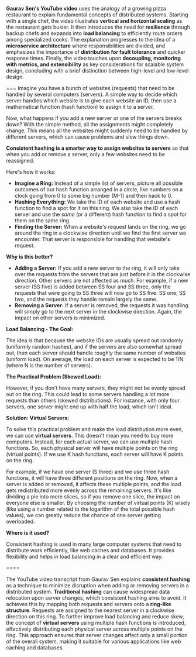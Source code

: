 **Gaurav Sen's YouTube video** uses the analogy of a growing pizza restaurant to explain fundamental concepts of distributed systems. Starting with a single chef, the video illustrates **vertical and horizontal scaling** as the restaurant gets busier. It then introduces the need for **resilience** through backup chefs and expands into **load balancing** to efficiently route orders among specialized cooks. The explanation progresses to the idea of a **microservice architecture** where responsibilities are divided, and emphasizes the importance of **distribution for fault tolerance** and quicker response times. Finally, the video touches upon **decoupling, monitoring with metrics, and extensibility** as key considerations for scalable system design, concluding with a brief distinction between high-level and low-level design.

===
Imagine you have a bunch of websites (requests) that need to be handled by several computers (servers). A simple way to decide which server handles which website is to give each website an ID, then use a mathematical function (hash function) to assign it to a server.

Now, what happens if you add a new server or one of the servers breaks down? With the simple method, all the assignments might completely change. This means all the websites might suddenly need to be handled by different servers, which can cause problems and slow things down.

**Consistent hashing is a smarter way to assign websites to servers** so that when you add or remove a server, only a few websites need to be reassigned.

Here's how it works:

*   **Imagine a Ring:** Instead of a simple list of servers, picture all possible outcomes of our hash function arranged in a circle, like numbers on a clock going from 0 to some big number (M-1) and then back to 0.
*   **Hashing Everything:** We take the ID of each website and use a hash function to find a spot for it on this ring. We also take the ID of each server and use the *same* (or a different) hash function to find a spot for them on the same ring.
*   **Finding the Server:** When a website's request lands on the ring, we go around the ring in a clockwise direction until we find the first server we encounter. That server is responsible for handling that website's request.

**Why is this better?**

*   **Adding a Server:** If you add a new server to the ring, it will only take over the requests from the servers that are just before it in the clockwise direction. Other servers are not affected as much. For example, if a new server (SS five) is added between SS four and SS three, only the requests that were going to SS three will now go to SS five. SS one, SS two, and the requests they handle remain largely the same.
*   **Removing a Server:** If a server is removed, the requests it was handling will simply go to the next server in the clockwise direction. Again, the impact on other servers is minimized.

**Load Balancing - The Goal:**

The idea is that because the website IDs are usually spread out randomly (uniformly random hashes), and if the servers are also somewhat spread out, then each server should handle roughly the same number of websites (uniform load). On average, the load on each server is expected to be 1/N (where N is the number of servers).

**The Practical Problem (Skewed Load):**

However, if you don't have many servers, they might not be evenly spread out on the ring. This could lead to some servers handling a lot more requests than others (skewed distributions). For instance, with only four servers, one server might end up with half the load, which isn't ideal.

**Solution: Virtual Servers:**

To solve this practical problem and make the load distribution more even, we can use **virtual servers**. This doesn't mean you need to buy more computers. Instead, for each actual server, we can use multiple hash functions. So, each physical server will have multiple points on the ring (virtual points). If we use K hash functions, each server will have K points on the ring.

For example, if we have one server (S three) and we use three hash functions, it will have three different positions on the ring. Now, when a server is added or removed, it affects these multiple points, and the load gets redistributed more evenly across the remaining servers. It's like dividing a pie into more slices, so if you remove one slice, the impact on everyone else is smaller. By choosing the number of virtual points (K) wisely (like using a number related to the logarithm of the total possible hash values), we can greatly reduce the chance of one server getting overloaded.

**Where is it used?**

Consistent hashing is used in many large computer systems that need to distribute work efficiently, like web caches and databases. It provides flexibility and helps in load balancing in a clear and efficient way.

====

The YouTube video transcript from Gaurav Sen explains **consistent hashing** as a technique to minimize disruption when adding or removing servers in a distributed system. **Traditional hashing** can cause widespread data relocation upon server changes, which consistent hashing aims to avoid. It achieves this by mapping both requests and servers onto a **ring-like structure**. Requests are assigned to the nearest server in a clockwise direction on this ring. To further improve load balancing and reduce skew, the concept of **virtual servers** using multiple hash functions is introduced, effectively distributing each physical server across multiple points on the ring. This approach ensures that server changes affect only a small portion of the overall system, making it suitable for various applications like web caching and databases.


